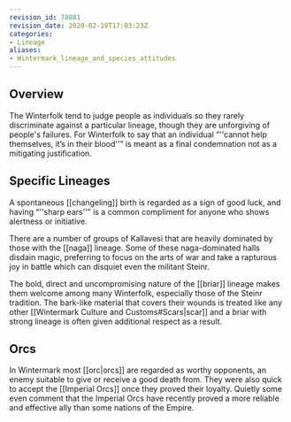 ```yaml
---
revision_id: 78881
revision_date: 2020-02-19T17:03:23Z
categories:
- Lineage
aliases:
- Wintermark_lineage_and_species_attitudes
---
```




## Overview
The Winterfolk tend to judge people as individuals so they rarely discriminate against a particular lineage, though they are unforgiving of people's failures. For Winterfolk to say that an individual “''cannot help themselves, it’s in their blood''” is meant as a final condemnation not as a mitigating justification.
## Specific Lineages
A spontaneous [[changeling]] birth is regarded as a sign of good luck, and having “''sharp ears''” is a common compliment for anyone who shows alertness or initiative.

There are a number of groups of Kallavesi that are heavily dominated by those with the [[naga]] lineage. Some of these naga-dominated halls disdain magic, preferring to focus on the arts of war and take a rapturous joy in battle which can disquiet even the militant Steinr.

The bold, direct and uncompromising nature of the [[briar]] lineage makes them welcome among many Winterfolk, especially those of the Steinr tradition. The bark-like material that covers their wounds is treated like any other [[Wintermark Culture and Customs#Scars|scar]] and a briar with strong lineage is often given additional respect as a result.
## Orcs
In Wintermark most [[orc|orcs]] are regarded as worthy opponents, an enemy suitable to give or receive a good death from. They were also quick to accept the [[Imperial Orcs]] once they proved their loyalty. Quietly some even comment that the Imperial Orcs have recently proved a more reliable and effective ally than some nations of the Empire.

